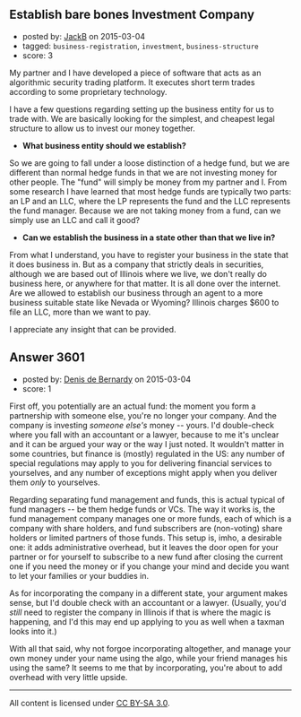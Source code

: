 ## Establish bare bones Investment Company

- posted by: [JackB](https://stackexchange.com/users/3053597/jackb) on 2015-03-04
- tagged: `business-registration`, `investment`, `business-structure`
- score: 3

My partner and I have developed a piece of software that acts as an algorithmic security trading platform. It executes short term trades according to some proprietary technology. 

I have a few questions regarding setting up the business entity for us to trade with. We are basically looking for the simplest, and cheapest legal structure to allow us to invest our money together. 

 - **What business entity should we establish?**

So we are going to fall under a loose distinction of a hedge fund, but we are different than normal hedge funds in that we are not investing money for other people. The "fund" will simply be money from my partner and I. From some research I have learned that most hedge funds are typically two parts: an LP and an LLC, where the LP represents the fund and the LLC represents the fund manager. Because we are not taking money from a fund, can we simply use an LLC and call it good?

 - **Can we establish the business in a state other than that we live in?**

From what I understand, you have to register your business in the state that it does business in. But as a company that strictly deals in securities, although we are based out of Illinois where we live, we don't really do business here, or anywhere for that matter. It is all done over the internet. Are we allowed to establish our business through an agent to a more business suitable state like Nevada or Wyoming? Illinois charges $600 to file an LLC, more than we want to pay. 

I appreciate any insight that can be provided. 


## Answer 3601

- posted by: [Denis de Bernardy](https://stackexchange.com/users/182468/denis-de-bernardy) on 2015-03-04
- score: 1

First off, you potentially are an actual fund: the moment you form a partnership with someone else, you're no longer your company. And the company is investing *someone else's* money -- yours. I'd double-check where you fall with an accountant or a lawyer, because to me it's unclear and it can be argued your way or the way I just noted. It wouldn't matter in some countries, but finance is (mostly) regulated in the US: any number of special regulations may apply to you for delivering financial services to yourselves, and any number of exceptions might apply when you deliver them *only* to yourselves.

Regarding separating fund management and funds, this is actual typical of fund managers -- be them hedge funds or VCs. The way it works is, the fund management company manages one or more funds, each of which is a company with share holders, and fund subscribers are (non-voting) share holders or limited partners of those funds. This setup is, imho, a desirable one: it adds administrative overhead, but it leaves the door open for your partner or for yourself to subscribe to a new fund after closing the current one if you need the money or if you change your mind and decide you want to let your families or your buddies in.

As for incorporating the company in a different state, your argument makes sense, but I'd double check with an accountant or a lawyer. (Usually, you'd *still* need to register the company in Illinois if that is where the magic is happening, and I'd this may end up applying to you as well when a taxman looks into it.)

With all that said, why not forgoe incorporating altogether, and manage your own money under your name using the algo, while your friend manages his using the same? It seems to me that by incorporating, you're about to add overhead with very little upside.



---

All content is licensed under [CC BY-SA 3.0](https://creativecommons.org/licenses/by-sa/3.0/).
